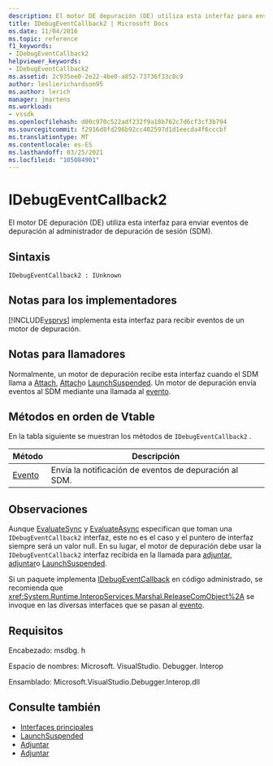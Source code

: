 ```yaml
---
description: El motor DE depuración (DE) utiliza esta interfaz para enviar eventos de depuración al administrador de depuración de sesión (SDM).
title: IDebugEventCallback2 | Microsoft Docs
ms.date: 11/04/2016
ms.topic: reference
f1_keywords:
- IDebugEventCallback2
helpviewer_keywords:
- IDebugEventCallback2
ms.assetid: 2c935ee0-2e22-4be0-a852-73736f33c8c9
author: leslierichardson95
ms.author: lerich
manager: jmartens
ms.workload:
- vssdk
ms.openlocfilehash: d00c970c522adf232f9a18b762c7d6cf3cf3b794
ms.sourcegitcommit: f2916d8fd296b92cc402597d1d1eecda4f6cccbf
ms.translationtype: MT
ms.contentlocale: es-ES
ms.lasthandoff: 03/25/2021
ms.locfileid: "105084901"
---
```

# <a name="idebugeventcallback2"></a>IDebugEventCallback2
El motor DE depuración (DE) utiliza esta interfaz para enviar eventos de depuración al administrador de depuración de sesión (SDM).

## <a name="syntax"></a>Sintaxis

```
IDebugEventCallback2 : IUnknown
```

## <a name="notes-for-implementers"></a>Notas para los implementadores
 [!INCLUDE[vsprvs](../../../code-quality/includes/vsprvs_md.md)] implementa esta interfaz para recibir eventos de un motor de depuración.

## <a name="notes-for-callers"></a>Notas para llamadores
 Normalmente, un motor de depuración recibe esta interfaz cuando el SDM llama a [Attach](../../../extensibility/debugger/reference/idebugprogram2-attach.md), [Attach](../../../extensibility/debugger/reference/idebugengine2-attach.md)o [LaunchSuspended](../../../extensibility/debugger/reference/idebugenginelaunch2-launchsuspended.md). Un motor de depuración envía eventos al SDM mediante una llamada al [evento](../../../extensibility/debugger/reference/idebugeventcallback2-event.md).

## <a name="methods-in-vtable-order"></a>Métodos en orden de Vtable
 En la tabla siguiente se muestran los métodos de `IDebugEventCallback2` .

|Método|Descripción|
|------------|-----------------|
|[Evento](../../../extensibility/debugger/reference/idebugeventcallback2-event.md)|Envía la notificación de eventos de depuración al SDM.|

## <a name="remarks"></a>Observaciones
 Aunque [EvaluateSync](../../../extensibility/debugger/reference/idebugexpression2-evaluatesync.md) y [EvaluateAsync](../../../extensibility/debugger/reference/idebugexpression2-evaluateasync.md) especifican que toman una `IDebugEventCallback2` interfaz, este no es el caso y el puntero de interfaz siempre será un valor null. En su lugar, el motor de depuración debe usar la `IDebugEventCallback2` interfaz recibida en la llamada para [adjuntar](../../../extensibility/debugger/reference/idebugprogram2-attach.md), [adjuntar](../../../extensibility/debugger/reference/idebugengine2-attach.md)o [LaunchSuspended](../../../extensibility/debugger/reference/idebugenginelaunch2-launchsuspended.md).

 Si un paquete implementa [IDebugEventCallback](../../../extensibility/debugger/reference/idebugeventcallback2.md) en código administrado, se recomienda que <xref:System.Runtime.InteropServices.Marshal.ReleaseComObject%2A> se invoque en las diversas interfaces que se pasan al [evento](../../../extensibility/debugger/reference/idebugeventcallback2-event.md).

## <a name="requirements"></a>Requisitos
 Encabezado: msdbg. h

 Espacio de nombres: Microsoft. VisualStudio. Debugger. Interop

 Ensamblado: Microsoft.VisualStudio.Debugger.Interop.dll

## <a name="see-also"></a>Consulte también
- [Interfaces principales](../../../extensibility/debugger/reference/core-interfaces.md)
- [LaunchSuspended](../../../extensibility/debugger/reference/idebugenginelaunch2-launchsuspended.md)
- [Adjuntar](../../../extensibility/debugger/reference/idebugprogram2-attach.md)
- [Adjuntar](../../../extensibility/debugger/reference/idebugengine2-attach.md)
